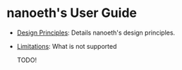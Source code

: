 # nanoeth's User Guide

- [Design Principles](principles.md): Details nanoeth's design principles.
- [Limitations](limitations.md): What is not supported

  TODO!